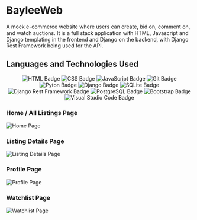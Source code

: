 # BayleeWeb

A mock e-commerce website where users can create, bid on, comment on, and watch auctions. It is a full stack application with HTML, Javascript and Django templating in the frontend and Django on the backend, with Django Rest Framework being used for the API.

## Languages and Technologies Used
<p align="center">
  <img src="https://img.shields.io/badge/HTML5-E34F26?style=for-the-badge&logo=html5&logoColor=white" alt="HTML Badge"> <img src="https://img.shields.io/badge/CSS-239120?&style=for-the-badge&logo=css3&logoColor=white" alt="CSS Badge"> <img src="https://img.shields.io/badge/JavaScript-F7DF1E?style=for-the-badge&logo=javascript&logoColor=black" alt="JavaScript Badge"> <img src="https://img.shields.io/badge/git-%23F05033.svg?style=for-the-badge&logo=git&logoColor=white" alt="Git Badge"> <img src="https://img.shields.io/badge/python-3670A0?style=for-the-badge&logo=python&logoColor=ffdd54" alt="Pyton Badge"> <img src="https://img.shields.io/badge/django-%23092E20.svg?style=for-the-badge&logo=django&logoColor=white" alt="Django Badge"> <img src="https://img.shields.io/badge/sqlite-%2307405e.svg?style=for-the-badge&logo=sqlite&logoColor=white" alt="SQLite Badge"> <img src="https://img.shields.io/badge/DJANGO-REST-ff1709?style=for-the-badge&logo=django&logoColor=white&color=ff1709&labelColor=gray" alt="Django Rest Framework Badge"> <img src="https://img.shields.io/badge/postgres-%23316192.svg?style=for-the-badge&logo=postgresql&logoColor=white" alt="PostgreSQL Badge"> <img src="https://img.shields.io/badge/Bootstrap-563D7C?style=for-the-badge&logo=bootstrap&logoColor=white" alt="Bootstrap Badge"> <img src="https://img.shields.io/badge/Visual_Studio_Code-0078D4?style=for-the-badge&logo=visual%20studio%20code&logoColor=white" alt="Visual Studio Code Badge">
</p>


### Home / All Listings Page

![Home Page](https://i.imgur.com/R3QYS1w.png)

### Listing Details Page

![Listing Details Page](https://i.imgur.com/lyV8O7H.png)

### Profile Page

![Profile Page](https://i.imgur.com/CPYMhLq.png)

### Watchlist Page

![Watchlist Page](https://i.imgur.com/eSMUXde.png)
